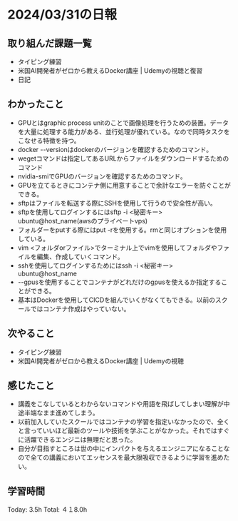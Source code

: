 # 2024/03/31の日報
## 取り組んだ課題一覧
* タイピング練習
* 米国AI開発者がゼロから教えるDocker講座 | Udemyの視聴と復習
* 日記
## わかったこと
*  GPUとはgraphic process unitのことで画像処理を行うための装置。データを大量に処理する能力がある、並行処理が優れている。なので同時タスクをこなせる特徴を持つ。
*  docker --versionはdockerのバージョンを確認するためのコマンド。
*  wegetコマンドは指定してあるURLからファイルをダウンロードするためのコマンド
*  nvidia-smiでGPUのバージョンを確認するためのコマンド。
*  GPUを立てるときにコンテナ側に用意することで余計なエラーを防ぐことができる。
*  sftpはファイルを転送する際にSSHを使用して行うので安全性が高い。
*  sftpを使用してログインするにはsftp -i <秘密キー> ubuntu@host_name(awsのプライベートvps)
*   フォルダーをputする際にはput -rを使用する。rmと同じオプションを使用している。
*  vim <フォルダorファイル>でターミナル上でvimを使用してフォルダやファイルを編集、作成していくコマンド。
*  sshを使用してログインするためにはssh -i <秘密キー> ubuntu@host_name
*  --gpusを使用することでコンテナがどれだけのgpusを使えるか指定することができる。
*  基本はDockerを使用してCICDを組んでいくがなくてもできる。以前のスクールではコンテナ作成はやっていない。
## 次やること
* タイピング練習
* 米国AI開発者がゼロから教えるDocker講座 | Udemyの視聴
## 感じたこと
* 講義をこなしているとわからないコマンドや用語を飛ばしてしまい理解が中途半端なまま進めてしまう。
* 以前加入していたスクールではコンテナの学習を指定いなかったので、全くと言っていいほど最新のツールや技術を学ぶことがなかった。それではすぐに活躍できるエンジニは無理だと思った。
* 自分が目指すところは世の中にインパクトを与えるエンジニアになることなので全ての講義においてエッセンスを最大限吸収できるように学習を進めたい。
##  学習時間
Today: 3.5h
Total: ４１8.0h
